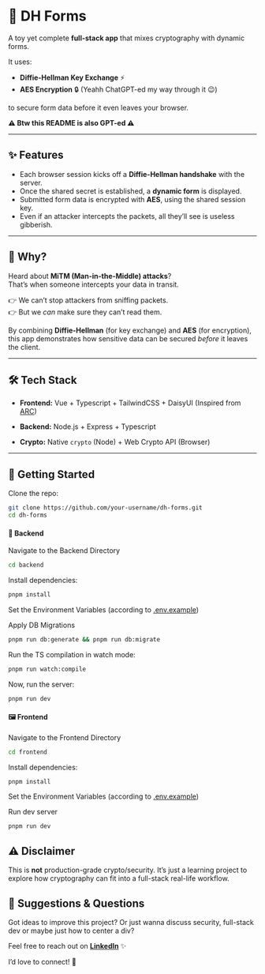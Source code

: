# 🔐 DH Forms

A toy yet complete **full-stack app** that mixes cryptography with dynamic forms.

It uses:

- **Diffie-Hellman Key Exchange** ⚡️
- **AES Encryption** 🔒 (Yeahh ChatGPT-ed my way through it 😉)

to secure form data before it even leaves your browser.

**⚠️ Btw this README is also GPT-ed ⚠️**

---

## ✨ Features

- Each browser session kicks off a **Diffie-Hellman handshake** with the server.
- Once the shared secret is established, a **dynamic form** is displayed.
- Submitted form data is encrypted with **AES**, using the shared session key.
- Even if an attacker intercepts the packets, all they’ll see is useless gibberish.

---

## 🧐 Why?

Heard about **MiTM (Man-in-the-Middle) attacks**?  
That’s when someone intercepts your data in transit.

👉 We can’t stop attackers from sniffing packets.  
👉 But we _can_ make sure they can’t read them.

By combining **Diffie-Hellman** (for key exchange) and **AES** (for encryption), this app demonstrates how sensitive data can be secured _before_ it leaves the client.

---

## 🛠️ Tech Stack

- **Frontend:** Vue + Typescript + TailwindCSS + DaisyUI (Inspired from [ARC](http://github.com/ARneshRC))

- **Backend:** Node.js + Express + Typescript
- **Crypto:** Native `crypto` (Node) + Web Crypto API (Browser)

---

## 🚀 Getting Started

Clone the repo:

```bash
git clone https://github.com/your-username/dh-forms.git
cd dh-forms
```

#### 🤖 Backend

Navigate to the Backend Directory

```bash
cd backend
```

Install dependencies:

```bash
pnpm install
```

Set the Environment Variables (according to [.env.example](./backend/.env.example))

Apply DB Migrations

```bash
pnpm run db:generate && pnpm run db:migrate
```

Run the TS compilation in watch mode:

```bash
pnpm run watch:compile
```

Now, run the server:

```bash
pnpm run dev
```

#### 🖼️ Frontend

Navigate to the Frontend Directory

```bash
cd frontend
```

Install dependencies:

```bash
pnpm install
```

Set the Environment Variables (according to [.env.example](./frontend/.env.example))

Run dev server

```bash
pnpm run dev
```

## ⚠️ Disclaimer

This is **not** production-grade crypto/security.
It’s just a learning project to explore how cryptography can fit into a full-stack real-life workflow.

## 💬 Suggestions & Questions

Got ideas to improve this project? Or just wanna discuss security, full-stack dev or maybe just how to center a div?

Feel free to reach out on **[LinkedIn](https://www.linkedin.com/in/krishnendudg/)** ✨

I’d love to connect! 🚀
